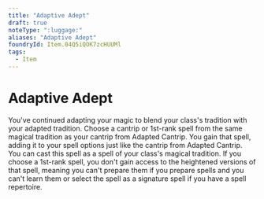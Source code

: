 ```yaml
---
title: "Adaptive Adept"
draft: true
noteType: ":luggage:"
aliases: "Adaptive Adept"
foundryId: Item.04Q5iQOK7zcHUUMl
tags:
  - Item
---
```


# Adaptive Adept

You've continued adapting your magic to blend your class's tradition with your adapted tradition. Choose a cantrip or 1st-rank spell from the same magical tradition as your cantrip from Adapted Cantrip. You gain that spell, adding it to your spell options just like the cantrip from Adapted Cantrip. You can cast this spell as a spell of your class's magical tradition. If you choose a 1st-rank spell, you don't gain access to the heightened versions of that spell, meaning you can't prepare them if you prepare spells and you can't learn them or select the spell as a signature spell if you have a spell repertoire.

